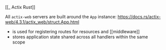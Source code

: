 [[_ Actix Rust]]

All `actix-web` servers are built around the `App` instance:
https://docs.rs/actix-web/4.3.1/actix_web/struct.App.html

- is used for registering routes  for resources and [[middleware]] 
- stores application state shared across all handlers within the same scope









